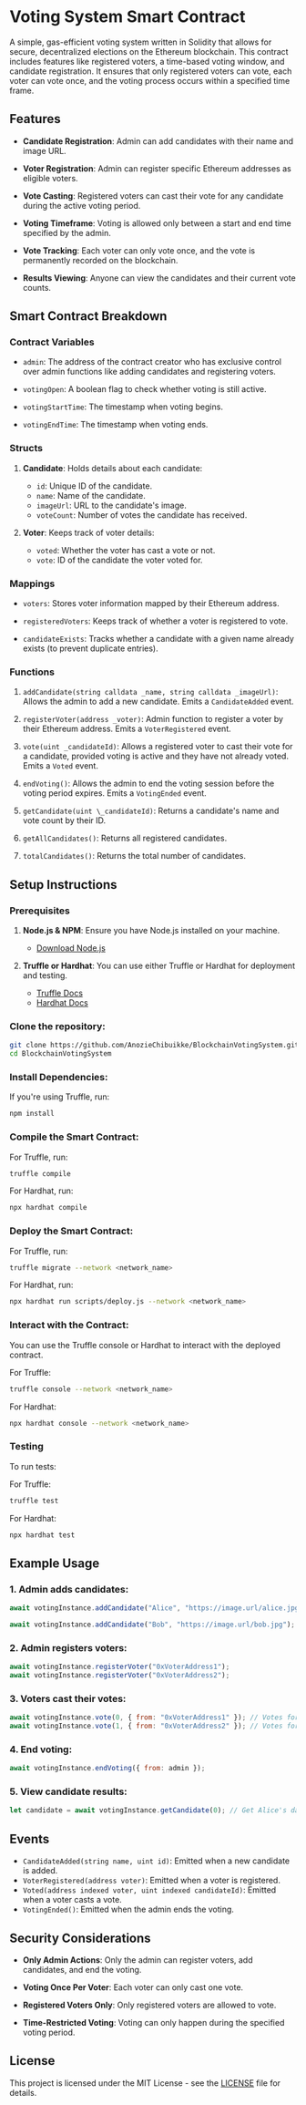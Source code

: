 # Voting System Smart Contract

A simple, gas-efficient voting system written in Solidity that allows for secure, decentralized elections on the Ethereum blockchain. This contract includes features like registered voters, a time-based voting window, and candidate registration. It ensures that only registered voters can vote, each voter can vote once, and the voting process occurs within a specified time frame.

## Features

- <b>Candidate Registration</b>: Admin can add candidates with their name and image URL.

- <b>Voter Registration</b>: Admin can register specific Ethereum addresses as eligible voters.

- <b>Vote Casting</b>: Registered voters can cast their vote for any candidate during the active voting period.

- <b>Voting Timeframe</b>: Voting is allowed only between a start and end time specified by the admin.

- <b>Vote Tracking</b>: Each voter can only vote once, and the vote is permanently recorded on the blockchain.

- <b>Results Viewing</b>: Anyone can view the candidates and their current vote counts.

## Smart Contract Breakdown

### Contract Variables

- `admin`: The address of the contract creator who has exclusive control over admin functions like adding candidates and registering voters.

- `votingOpen`: A boolean flag to check whether voting is still active.

- `votingStartTime`: The timestamp when voting begins.

- `votingEndTime`: The timestamp when voting ends.

### Structs

1. <b>Candidate</b>: Holds details about each candidate:

   - `id`: Unique ID of the candidate.
   - `name`: Name of the candidate.
   - `imageUrl`: URL to the candidate's image.
   - `voteCount`: Number of votes the candidate has received.

2. <b>Voter</b>: Keeps track of voter details:

   - `voted`: Whether the voter has cast a vote or not.
   - `vote`: ID of the candidate the voter voted for.

### Mappings

- `voters`: Stores voter information mapped by their Ethereum address.

- `registeredVoters`: Keeps track of whether a voter is registered to vote.

- `candidateExists`: Tracks whether a candidate with a given name already exists (to prevent duplicate entries).

### Functions

1. `addCandidate(string calldata _name, string calldata _imageUrl)`:
   Allows the admin to add a new candidate. Emits a `CandidateAdded` event.

2. `registerVoter(address _voter)`:
   Admin function to register a voter by their Ethereum address. Emits a `VoterRegistered` event.

3. `vote(uint _candidateId)`:
   Allows a registered voter to cast their vote for a candidate, provided voting is active and they have not already voted. Emits a `Voted` event.

4. `endVoting()`:
   Allows the admin to end the voting session before the voting period expires. Emits a `VotingEnded` event.

5. `getCandidate(uint \_candidateId)`:
   Returns a candidate's name and vote count by their ID.

6. `getAllCandidates()`:
   Returns all registered candidates.

7. `totalCandidates()`:
   Returns the total number of candidates.

## Setup Instructions

### Prerequisites

1. <b>Node.js & NPM</b>: Ensure you have Node.js installed on your machine.

   - [Download Node.js](https://nodejs.org/en/download/package-manager/current)

2. <b>Truffle or Hardhat</b>: You can use either Truffle or Hardhat for deployment and testing.
   - [Truffle Docs](https://archive.trufflesuite.com/docs/)
   - [Hardhat Docs](https://hardhat.org/docs)

### Clone the repository:

```bash
git clone https://github.com/AnozieChibuikke/BlockchainVotingSystem.git
cd BlockchainVotingSystem
```

### Install Dependencies:

If you're using Truffle, run:

```bash
npm install
```

### Compile the Smart Contract:

For Truffle, run:

```bash
truffle compile
```

For Hardhat, run:

```bash
npx hardhat compile
```

### Deploy the Smart Contract:

For Truffle, run:

```bash
truffle migrate --network <network_name>
```

For Hardhat, run:

```bash
npx hardhat run scripts/deploy.js --network <network_name>
```

### Interact with the Contract:

You can use the Truffle console or Hardhat to interact with the deployed contract.

For Truffle:

```bash
truffle console --network <network_name>
```

For Hardhat:

```bash
npx hardhat console --network <network_name>
```

### Testing

To run tests:

For Truffle:

```bash
truffle test
```

For Hardhat:

```bash
npx hardhat test
```

## Example Usage

### 1. Admin adds candidates:

```js
await votingInstance.addCandidate("Alice", "https://image.url/alice.jpg");

await votingInstance.addCandidate("Bob", "https://image.url/bob.jpg");
```

### 2. Admin registers voters:

```js
await votingInstance.registerVoter("0xVoterAddress1");
await votingInstance.registerVoter("0xVoterAddress2");
```

### 3. Voters cast their votes:

```js
await votingInstance.vote(0, { from: "0xVoterAddress1" }); // Votes for Alice
await votingInstance.vote(1, { from: "0xVoterAddress2" }); // Votes for Bob
```

### 4. End voting:

```js
await votingInstance.endVoting({ from: admin });
```

### 5. View candidate results:

```js
let candidate = await votingInstance.getCandidate(0); // Get Alice's data
```

## Events

- `CandidateAdded(string name, uint id)`: Emitted when a new candidate is added.
- `VoterRegistered(address voter)`: Emitted when a voter is registered.
- `Voted(address indexed voter, uint indexed candidateId)`: Emitted when a voter casts a vote.
- `VotingEnded()`: Emitted when the admin ends the voting.

## Security Considerations

- <b>Only Admin Actions</b>: Only the admin can register voters, add candidates, and end the voting.

- <b>Voting Once Per Voter</b>: Each voter can only cast one vote.

- <b>Registered Voters Only</b>: Only registered voters are allowed to vote.

- <b>Time-Restricted Voting</b>: Voting can only happen during the specified voting period.

## License

This project is licensed under the MIT License - see the [LICENSE](https://github.com/AnozieChibuike/BlockchainVotingSystem/blob/master/LICENSE) file for details.
